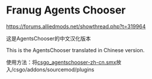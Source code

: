 # Franug Agents Chooser

https://forums.alliedmods.net/showthread.php?t=319964

这是AgentsChooser的中文汉化版本

This is the AgentsChooser translated in Chinese version.

使用方法：将[csgo_agentschooser-zh-cn.smx]放入/csgo/addons/sourcemod/plugins

[csgo_agentschooser-zh-cn.smx]:https://github.com/yaalyy/Franug-AgentsChooser/blob/master/csgo_agentschooser-zh-cn.smx
